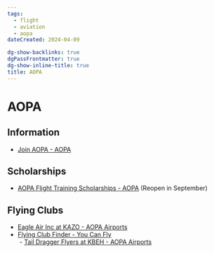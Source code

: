```yaml
---
tags:
  - flight
  - aviation
  - aopa
dateCreated: 2024-04-09

dg-show-backlinks: true
dgPassFrontmatter: true
dg-show-inline-title: true
title: AOPA
---
```

# AOPA
## Information
- [Join AOPA - AOPA](https://www.aopa.org/membership/b)

## Scholarships
- [AOPA Flight Training Scholarships - AOPA](https://www.aopa.org/training-and-safety/students/aopa-flight-training-scholarships#scholarshipsListing) (Reopen in September)

## Flying Clubs
- [Eagle Air Inc at KAZO - AOPA Airports](https://www.aopa.org/destinations/flyingclub/31226)
- [Flying Club Finder - You Can Fly](https://youcanfly.aopa.org/flying-clubs/flying-club-finder#first=40&t=tagFlyingClubs&sort=%40aopaufbusinessname%20ascending&f:ClubState=[MI])  
 - [Tail Dragger Flyers at KBEH - AOPA Airports](https://www.aopa.org/destinations/flyingclub/34163)
